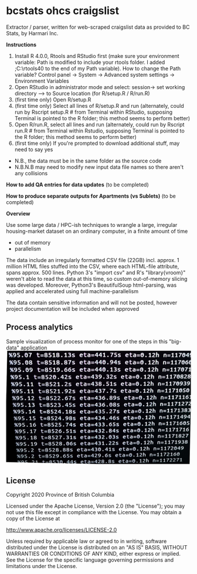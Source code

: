 # bcstats ohcs craigslist
Extractor / parser, written for web-scraped craigslist data as provided to BC Stats, by Harmari Inc.

**Instructions**
1. Install R 4.0.0, Rtools and RStudio first (make sure your environment variable:
Path 
is modified to include your rtools folder. I added
;C:\rtools40
to the end of my Path variable). How to change the Path variable? Control panel -> System -> Advanced system settings -> Environment Variables
2. Open RStudio in administrator mode and select: session-> set working directory --> to Source location (for R/setup.R / R/run.R)
3. (first time only) Open R/setup.R
4. (first time only) Select all lines of R/setup.R and run (alternately, could run by
Rscript setup.R # from Terminal within RStudio, supposing Terminal is pointed to the R folder; this method seems to perform better)
5. Open R/run.R, select all lines and run (alternately, could run by 
Rscript run.R # from Terminal within Rstudio, supposing Terminal is pointed to the R folder; this method seems to perform better)
6. (first time only) If you're prompted to download additional stuff, may need to say yes
* N.B., the data must be in the same folder as the source code
* N.B.N.B may need to modify new input data file names so there aren't any collisions

**How to add QA entries for data updates**
(to be completed)

**How to produce separate outputs for Apartments (vs Sublets)**
(to be completed)

**Overview**

Use some large data / HPC-ish techniques to wrangle a large, irregular housing-market dataset on an ordinary computer, in a finite amount of time
* out of memory
* parallelism

The data include an irregularly formatted CSV file (22GB) incl. approx. 1 million HTML files stuffed into the CSV, where each HTML-file attribute, spans approx. 500 lines. Python 3's "import csv" and R's "library{vroom}" weren't able to read the data at this time, so custom out-of-memory slicing was developed. Moreover, Python3's BeautifulSoup html-parsing, was applied and accelerated using full machine-parallelism

The data contain sensitive information and will not be posted, however project documentation will be included when approved

## Process analytics
Sample visualization of process monitor for one of the steps in this "big-data" application
![Process analytics](img/process_analytics.jpg)

## License

Copyright 2020 Province of British Columbia

Licensed under the Apache License, Version 2.0 (the "License");
you may not use this file except in compliance with the License.
You may obtain a copy of the License at

   http://www.apache.org/licenses/LICENSE-2.0

Unless required by applicable law or agreed to in writing, software
distributed under the License is distributed on an "AS IS" BASIS,
WITHOUT WARRANTIES OR CONDITIONS OF ANY KIND, either express or implied.
See the License for the specific language governing permissions and limitations under the License.
